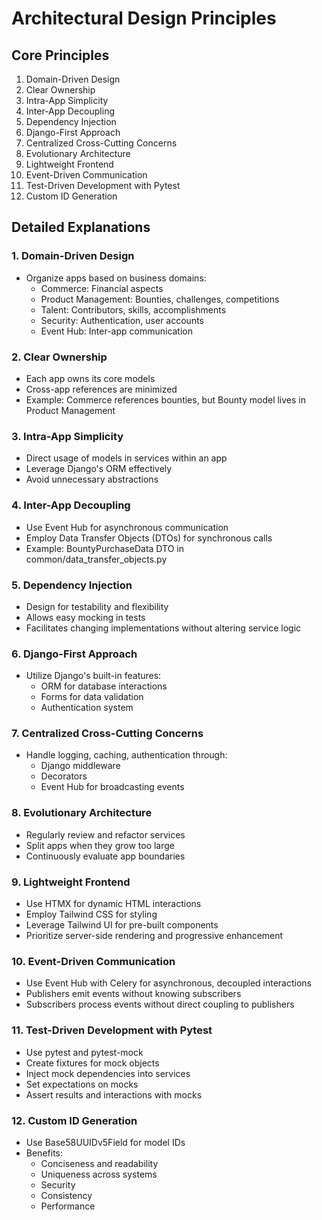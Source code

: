 # Architectural Design Principles

## Core Principles

1. Domain-Driven Design
2. Clear Ownership
3. Intra-App Simplicity
4. Inter-App Decoupling
5. Dependency Injection
6. Django-First Approach
7. Centralized Cross-Cutting Concerns
8. Evolutionary Architecture
9. Lightweight Frontend
10. Event-Driven Communication
11. Test-Driven Development with Pytest
12. Custom ID Generation

## Detailed Explanations

### 1. Domain-Driven Design

- Organize apps based on business domains:
  - Commerce: Financial aspects
  - Product Management: Bounties, challenges, competitions
  - Talent: Contributors, skills, accomplishments
  - Security: Authentication, user accounts
  - Event Hub: Inter-app communication

### 2. Clear Ownership

- Each app owns its core models
- Cross-app references are minimized
- Example: Commerce references bounties, but Bounty model lives in Product Management

### 3. Intra-App Simplicity

- Direct usage of models in services within an app
- Leverage Django's ORM effectively
- Avoid unnecessary abstractions

### 4. Inter-App Decoupling

- Use Event Hub for asynchronous communication
- Employ Data Transfer Objects (DTOs) for synchronous calls
- Example: BountyPurchaseData DTO in common/data_transfer_objects.py

### 5. Dependency Injection

- Design for testability and flexibility
- Allows easy mocking in tests
- Facilitates changing implementations without altering service logic

### 6. Django-First Approach

- Utilize Django's built-in features:
  - ORM for database interactions
  - Forms for data validation
  - Authentication system

### 7. Centralized Cross-Cutting Concerns

- Handle logging, caching, authentication through:
  - Django middleware
  - Decorators
  - Event Hub for broadcasting events

### 8. Evolutionary Architecture

- Regularly review and refactor services
- Split apps when they grow too large
- Continuously evaluate app boundaries

### 9. Lightweight Frontend

- Use HTMX for dynamic HTML interactions
- Employ Tailwind CSS for styling
- Leverage Tailwind UI for pre-built components
- Prioritize server-side rendering and progressive enhancement

### 10. Event-Driven Communication

- Use Event Hub with Celery for asynchronous, decoupled interactions
- Publishers emit events without knowing subscribers
- Subscribers process events without direct coupling to publishers

### 11. Test-Driven Development with Pytest

- Use pytest and pytest-mock
- Create fixtures for mock objects
- Inject mock dependencies into services
- Set expectations on mocks
- Assert results and interactions with mocks

### 12. Custom ID Generation

- Use Base58UUIDv5Field for model IDs
- Benefits:
  - Conciseness and readability
  - Uniqueness across systems
  - Security
  - Consistency
  - Performance
